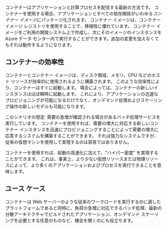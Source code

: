 コンテナーはアプリケーションと計算プロセスを配信する最新の方法です。 コンテナーを使用する場合、アプリケーションとすべての依存関係がいわゆる*コンテナー イメージ*にパッケージ化されます。 コンテナー イメージは、コンテナー イメージ レジストリを使用することで、移植性に優れています。 コンテナー イメージをご利用の開発システム上で作成し、次にそのイメージのインスタンスを Azure データ センター内で実行することができます。追加の変更を加えなくてもそれは動作するようになります。

## <a name="container-efficiencies"></a>コンテナーの効率性

コンテナーとコンテナー イメージは、ディスク領域、メモリ、CPU などのホスト リソースが効率的に使用されるように構築されます。 このような効率性により、コンテナーはすぐに起動します。 場合によっては、コンテナーの新しいインスタンスはほぼ瞬時に起動します。 これにより、アプリケーションの迅速なプロビジョニングが可能になるだけでなく、オンデマンド処理およびスケーリング操作の新しいモデルも可能になります。

このシナリオの想定: 需要の急増が確認される場合があるバッチ処理サービスを実行しています。 コンテナーを使用すれば、需要の増大に対応する新しいコンテナー インスタンスを迅速にプロビジョニングすることによって需要の増大に応答するシステムを構築することができます。 それは強力なシステムですが、従来の仮想マシンを使用して実現するのは容易ではありません。

コンテナーを使用すれば、起動の高速化に加えて、"ハイパー密度" を実現することができます。 これは、事実上、より少ない仮想リソースまたは物理リソースによって、より多くのアプリケーションおよびプロセスを実行できることを意味します。

## <a name="use-cases"></a>ユース ケース

コンテナーは Web サーバーのような従来のワークロードを実行するのに適したプラットフォームであると同時に、負荷の急増に対応できるバッチ処理、最新の分散アーキテクチャでビルドされたアプリケーション、オンデマンド スケーリングを必要とする任意のものなど、機会を開くのにも役立ちます。
